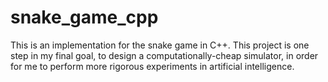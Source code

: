 # snake_game_cpp
This is an implementation for the snake game in C++. This project is one step in my final goal, to design a computationally-cheap simulator, in order for me to perform more rigorous experiments in artificial intelligence.
